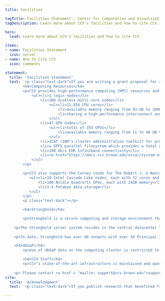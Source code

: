 ```yaml
---
title: Facilities

tagTitle: Facilities Statement - Center for Computation and Visualization
tagDescription: Learn more about CCV's facilities and how to cite CCV.

hero:
  lead: Learn more about CCV's facilities and how to cite CCV.

items:
- name: Facilities Statement
  icon: server
- name: How to Cite CCV
  icon: comments

statement:
  title: 'Facilities Statement'
  text: '<p class="text-dark">If you are writing a grant proposal for research that will use CCV facilities, please use the following text as a short description of our facilities:</p>
        <h4>Computing Resources</h4>
		<p>CCV provides high-performance computing (HPC) resources and scientific computing expertise to Brown University’s research community. Oscar, CCV’s primary research computing cluster, has
            <ul><li>2 login nodes</li>
                <li>360 diskless multi-core nodes</li>
                    <ul><li>11,816 CPU cores</li>
                        <li>available memory ranging from 93 GB to 2096 GB per node</li>
                        <li>sharing a high-performance interconnect and file system and running Red Hat Enterprise Linux 7.3</li>
                    </ul>
                <li>47 GPU nodes</li>
                    <ul><li>total of 355 GPUs</li>
                        <li>available memory ranging from 11 to 48 GB VRAM per GPU</li>
                    </ul>
                <li>xCAT (IBM’s cluster administration toolkit) for provisioning all nodes</li>
                <li>a GPFS parallel filesystem which provides a total of 3 PB of usable storage space</li>
                <li>100 Gb/s EDR Infiniband connectivity</li>
                <li><a href="https://docs.ccv.brown.edu/oscar/system-overview" target="_blank">For more technical details, please see this link.</a></li>
            </ul>
        </p>

        <p>CCV also supports the Carney condo for The Robert J. & Nancy D. Carney Institute for Brain Science. The condo has
           <ul><li>10 Intel Cascade Lake nodes, each with 32 cores and 376GB memory</li>
               <li>100 Nvidia Quadrortx GPUs, each with 24GB memory</li>
               <li>1.4 Petabye data storage</li>
           </ul>
        </p>
        <p class="text-dark"></p>

		<h4>Stronghold</h4>

		<p>Stronghold is a secure computing and storage environment that enables Brown researchers to analyze sensitive data, while complying with regulatory or contractual requirements. Stronghold is based on FISMA (Federal Information Security Management Act) requirements using 800-53 controls and meets CJIS (Criminal Justice Information Security) requirements. This service is customized to the needs of individual users and their data use agreements. Each Principal Investigator (PI) is given a dedicated environment for their project to support their researchers, students, and collaborators. Access to the internet is restricted except for required locations for data imports or necessary software downloads and via VPN for workstation access. Import and export controls are in place to limit who can perform data migration, where sensitive data can come from and where desensitized or anonymized data can be moved to. Sensitive data are subject to file system auditing, and real-time alerting is available at the request of the PI. </p>
    
    <p>The Stronghold server system resides in the central datacenter located in a dedicated, private facility equipped with fire suppression systems. It is protected by a card access system maintained by the Brown Department of Public Safety. Within the datacenter the hardware is contained in a locked cabinet with a limited access list for maintenance. The Stronghold environment includes security protections for secure user authentication protocols including two-factor authentication, as well as multiple layers of firewall protection, multiple methods to prevent and detect unauthorized access, regular operating system security patch updates and remote access via virtual private network (VPN) protocol. Stronghold supports multiple protocols (SFTP, FTPS, HTTPS) for transferring data into the environment. </p> 
    
    <p>To date, Stronghold has over 60 tenants with over 50 Principal Investigators and over 500 users. Stronghold has undergone internal audits, external audits by a leading security firm and is consistently under review for improvements by Brown’s technical team. </p>

    <h4>dbGaP</h4>
		<p>Use of dbGaP data on the computing cluster is restricted to a Singularity software container mechanism that isolates the application from outside networking. It also restricts storage write access to a special area on the enterprise Isilon platform that is reserved for dbGaP use. A separate transfer gateway system with file access auditing provides a path for dbGaP data transfer into the system, as well as the transfer of computational results out of the system.</p>

		<h4>CCV Staff</h4>
		<p>CCV’s state-of-the-art infrastructure is maintained and operated by CCV staff, who have extensive experience in operating shared computational clusters. CCV staff members are responsible for scheduled maintenance, access control, and integration with research-specific hardware as required by researchers. A large collection of software is available on Oscar, including: R, Matlab, Mathematica, Maple, and a large range of optimized math and science libraries and domain-specific applications. CCV staff members are available to assist with the acquisition and installation of any applications not already available on Oscar. CCV staff members are also available to consult on research projects and work directly to support and develop the advanced computational methods used by researchers at Brown. </p>
    
    <p> Please contact <a href = "mailto: support@ccv.brown.edu">support@ccv.brown.edu</a> if you need a more detailed description.</p>'
cite:
  title: 'Acknowledgment'
  text: '<p class="text-dark">If you publish research that benefited from the use of CCV services or resources, we would greatly appreciate an acknowledgment that states:</p><p>This research [Part of this research] was conducted using [computational/visualization] resources and services at the Center for Computation and Visualization, Brown University.</p>'

---
```


